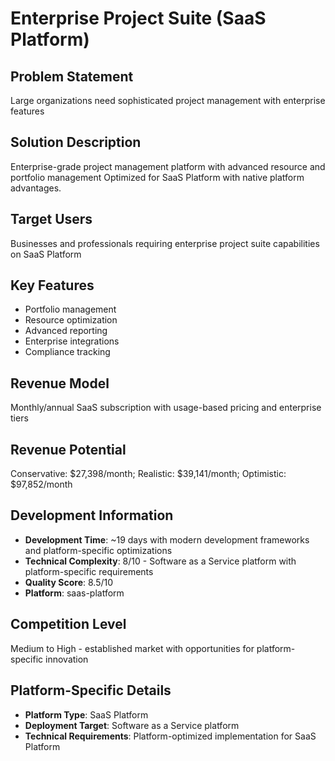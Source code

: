 # Enterprise Project Suite (SaaS Platform)

## Problem Statement
Large organizations need sophisticated project management with enterprise features

## Solution Description
Enterprise-grade project management platform with advanced resource and portfolio management Optimized for SaaS Platform with native platform advantages.

## Target Users
Businesses and professionals requiring enterprise project suite capabilities on SaaS Platform

## Key Features
- Portfolio management
- Resource optimization
- Advanced reporting
- Enterprise integrations
- Compliance tracking

## Revenue Model
Monthly/annual SaaS subscription with usage-based pricing and enterprise tiers

## Revenue Potential
Conservative: $27,398/month; Realistic: $39,141/month; Optimistic: $97,852/month

## Development Information
- **Development Time**: ~19 days with modern development frameworks and platform-specific optimizations
- **Technical Complexity**: 8/10 - Software as a Service platform with platform-specific requirements
- **Quality Score**: 8.5/10
- **Platform**: saas-platform

## Competition Level
Medium to High - established market with opportunities for platform-specific innovation

## Platform-Specific Details
- **Platform Type**: SaaS Platform
- **Deployment Target**: Software as a Service platform
- **Technical Requirements**: Platform-optimized implementation for SaaS Platform
